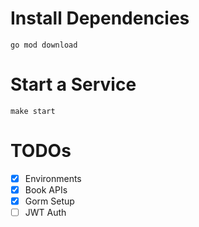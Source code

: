 # Install Dependencies

```go mod download```

# Start a Service

```make start```

# TODOs
- [x] Environments
- [x] Book APIs
- [x] Gorm Setup
- [ ] JWT Auth
